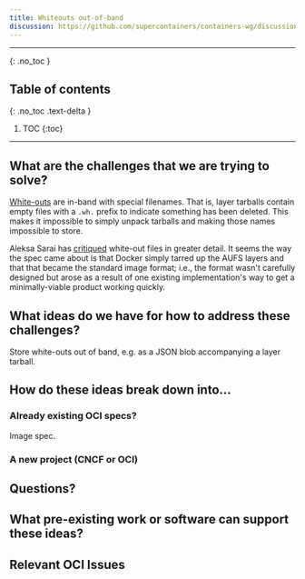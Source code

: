 ```yaml
---
title: Whiteouts out-of-band
discussion: https://github.com/supercontainers/containers-wg/discussions/17
---
```


---

{: .no_toc }

## Table of contents
{: .no_toc .text-delta }

1. TOC
{:toc}

---

## What are the challenges that we are trying to solve?

[White-outs][1] are in-band with special filenames. That is, layer tarballs
contain empty files with a `.wh.` prefix to indicate something has been
deleted. This makes it impossible to simply unpack tarballs and making those
names impossible to store.

Aleksa Sarai has [critiqued][2] white-out files in greater detail. It seems
the way the spec came about is that Docker simply tarred up the AUFS layers
and that that became the standard image format; i.e., the format wasn't
carefully designed but arose as a result of one existing implementation's way
to get a minimally-viable product working quickly.

[1]: https://github.com/opencontainers/image-spec/blob/81270cdee5c47c0f05168e5521830787d71aa50d/layer.md#whiteouts
[2]: https://www.cyphar.com/blog/post/20190121-ociv2-images-i-tar#issue-white-out

## What ideas do we have for how to address these challenges?

Store white-outs out of band, e.g. as a JSON blob accompanying a layer
tarball.

## How do these ideas break down into...

### Already existing OCI specs?

Image spec.


### A new project (CNCF or OCI)


## Questions?


## What pre-existing work or software can support these ideas?

## Relevant OCI Issues


<!--  LocalWords:  wh
 -->
